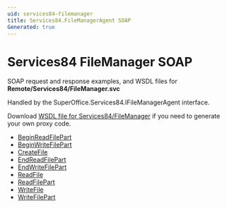 ```yaml
---
uid: services84-filemanager
title: Services84.FileManagerAgent SOAP
Generated: true
---
```


# Services84 FileManager SOAP

SOAP request and response examples, and WSDL files for **Remote/Services84/FileManager.svc**

Handled by the <see cref="T:SuperOffice.Services84.IFileManagerAgent">SuperOffice.Services84.IFileManagerAgent</see> interface.



Download [WSDL file for Services84/FileManager](../Services84-FileManager.md) if you need to generate your own proxy code.

* [BeginReadFilePart](BeginReadFilePart.md)
* [BeginWriteFilePart](BeginWriteFilePart.md)
* [CreateFile](CreateFile.md)
* [EndReadFilePart](EndReadFilePart.md)
* [EndWriteFilePart](EndWriteFilePart.md)
* [ReadFile](ReadFile.md)
* [ReadFilePart](ReadFilePart.md)
* [WriteFile](WriteFile.md)
* [WriteFilePart](WriteFilePart.md)
